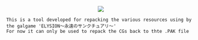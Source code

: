 <p align="center">
    <img src="https://github.com/user-attachments/assets/2eb12b0b-3e37-4474-a019-1a586bae2a2e"  />

  
    This is a tool developed for repacking the various resources using by the galgame 'ELYSION～永遠のサンクチュアリ～'
    For now it can only be used to repack the CGs back to thte .PAK file

</p>
